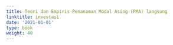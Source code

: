```yaml
---
title: Teori dan Empiris Penanaman Modal Asing (PMA) langsung
linktitle: investasi
date: '2021-01-01'
type: book
weight: 40
---
```


